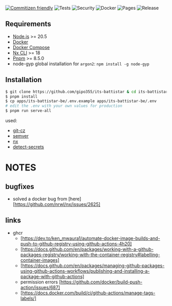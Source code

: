 [![Commitizen friendly](https://img.shields.io/badge/commitizen-friendly-brightgreen.svg)](http://commitizen.github.io/cz-cli/)
![Tests](https://github.com/gipo355/its-battistar/actions/workflows/test.yml/badge.svg?branch=main)
![Security](https://github.com/gipo355/its-battistar/actions/workflows/snyk.yml/badge.svg?branch=main)
![Docker](https://github.com/gipo355/its-battistar/actions/workflows/ghcr.yml/badge.svg?branch=main)
![Pages](https://github.com/gipo355/its-battistar/actions/workflows/pages.yml/badge.svg?branch=main)
![Release](https://github.com/gipo355/its-battistar/actions/workflows/release.yml/badge.svg?branch=main)

## Requirements

- [Node.js](https://nodejs.org/en/download/) >= 20.5
- [Docker](https://docs.docker.com/get-docker/)
- [Docker Compose](https://docs.docker.com/compose/install/)
- [Nx CLI](https://nx.dev/latest/angular/getting-started/nx-setup) >= 18
- [Pnpm](https://pnpm.io/installation) >= 8.5.0
- node-gyp global installation for `argon2`: `npm install -g node-gyp`

## Installation

```bash
$ git clone https://github.com/gipo355/its-battistar & cd its-battistar
$ pnpm install
$ cp apps/its-battistar-be/.env.example apps/its-battistar-be/.env
# edit the .env with your own values for production
$ pnpm run serve-all
```

used:

- [git-cz](https://cz-git.qbb.sh/guide/)
- [semver](https://github.com/jscutlery/semver#jscutlerysemver)
- [nx](https://nx.dev/latest/angular/getting-started/nx-setup)
- [detect-secrets](https://github.com/Yelp/detect-secrets)

# NOTES

## bugfixes

- solved a docker bug from [here][https://github.com/nrwl/nx/issues/2625]

## links

- ghcr
  - [https://dev.to/ken_mwaura1/automate-docker-image-builds-and-push-to-github-registry-using-github-actions-4h20]
  - [https://docs.github.com/en/packages/working-with-a-github-packages-registry/working-with-the-container-registry#labelling-container-images]
  - [https://docs.github.com/en/packages/managing-github-packages-using-github-actions-workflows/publishing-and-installing-a-package-with-github-actions]
  - permission errors [https://github.com/docker/build-push-action/issues/687]
  - [https://docs.docker.com/build/ci/github-actions/manage-tags-labels/]
